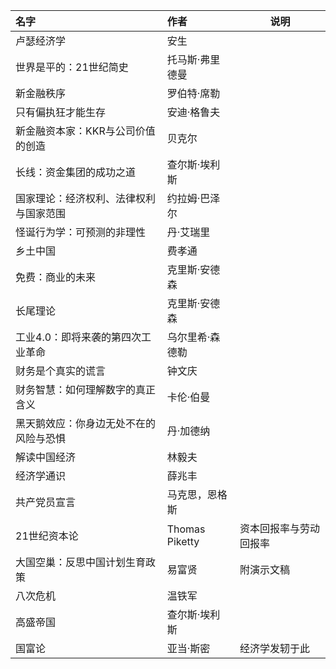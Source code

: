 | 名字                                   | 作者            | 说明                   |
| :------------------------------------- | :-------------- | ---------------------- |
| 卢瑟经济学                             | 安生            |                        |
| 世界是平的：21世纪简史                 | 托马斯·弗里德曼 |                        |
| 新金融秩序                             | 罗伯特·席勒     |                        |
| 只有偏执狂才能生存                     | 安迪·格鲁夫     |                        |
| 新金融资本家：KKR与公司价值的创造      | 贝克尔          |                        |
| 长线：资金集团的成功之道               | 查尔斯·埃利斯   |                        |
| 国家理论：经济权利、法律权利与国家范围 | 约拉姆·巴泽尔   |                        |
| 怪诞行为学：可预测的非理性             | 丹·艾瑞里       |                        |
| 乡土中国                               | 费孝通          |                        |
| 免费：商业的未来                       | 克里斯·安德森   |                        |
| 长尾理论                               | 克里斯·安德森   |                        |
| 工业4.0：即将来袭的第四次工业革命      | 乌尔里希·森德勒 |                        |
| 财务是个真实的谎言                     | 钟文庆          |                        |
| 财务智慧：如何理解数字的真正含义       | 卡伦·伯曼       |                        |
| 黑天鹅效应：你身边无处不在的风险与恐惧 | 丹·加德纳       |                        |
| 解读中国经济                           | 林毅夫          |                        |
| 经济学通识                             | 薛兆丰          |                        |
| 共产党员宣言                           | 马克思，恩格斯  |                        |
| 21世纪资本论                           | Thomas Piketty  | 资本回报率与劳动回报率 |
| 大国空巢：反思中国计划生育政策         | 易富贤          | 附演示文稿             |
| 八次危机                               | 温铁军          |                        |
| 高盛帝国                               | 查尔斯·埃利斯   |                        |
| 国富论                                 | 亚当·斯密       | 经济学发轫于此         |